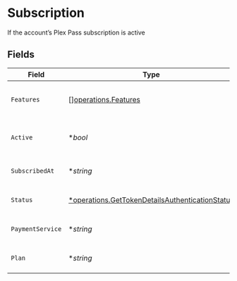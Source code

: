 # Subscription

If the account’s Plex Pass subscription is active


## Fields

| Field                                                                                                             | Type                                                                                                              | Required                                                                                                          | Description                                                                                                       | Example                                                                                                           |
| ----------------------------------------------------------------------------------------------------------------- | ----------------------------------------------------------------------------------------------------------------- | ----------------------------------------------------------------------------------------------------------------- | ----------------------------------------------------------------------------------------------------------------- | ----------------------------------------------------------------------------------------------------------------- |
| `Features`                                                                                                        | [][operations.Features](../../models/operations/features.md)                                                      | :heavy_minus_sign:                                                                                                | List of features allowed on your Plex Pass subscription                                                           |                                                                                                                   |
| `Active`                                                                                                          | **bool*                                                                                                           | :heavy_minus_sign:                                                                                                | If the account's Plex Pass subscription is active                                                                 | true                                                                                                              |
| `SubscribedAt`                                                                                                    | **string*                                                                                                         | :heavy_minus_sign:                                                                                                | Date the account subscribed to Plex Pass                                                                          | 2021-04-12T18:21:12Z                                                                                              |
| `Status`                                                                                                          | [*operations.GetTokenDetailsAuthenticationStatus](../../models/operations/gettokendetailsauthenticationstatus.md) | :heavy_minus_sign:                                                                                                | String representation of subscriptionActive                                                                       | Inactive                                                                                                          |
| `PaymentService`                                                                                                  | **string*                                                                                                         | :heavy_minus_sign:                                                                                                | Payment service used for your Plex Pass subscription                                                              |                                                                                                                   |
| `Plan`                                                                                                            | **string*                                                                                                         | :heavy_minus_sign:                                                                                                | Name of Plex Pass subscription plan                                                                               |                                                                                                                   |